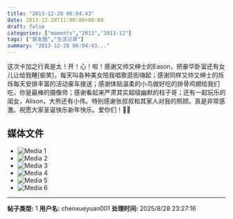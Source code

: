```yaml
---
title: "2013-12-28 06:04:43"
date: 2013-12-28T11:00:00+08:00
draft: false
categories: ["moments","2013","2013-12"]
tags: ["朋友圈","生活记录"]
summary: "2013-12-28 06:04:43..."
---
```


这次卡加之行真是太！开！心！啦！感谢又帅又绅士的Eason，把豪华卧室还有女儿让给我睡[偷笑]，每天叫各种美女陪我唱歌逛街嗨起；感谢同样又帅又绅士的烁烁每天安排丰富的活动豪车接送；感谢体贴温柔的小鸟做好吃的排骨鸡翅给我们吃，你是最棒的摄像师；感谢看起来严肃其实超级幽默的柱子哥；还有一起玩乐的闺女，Alison，大熊还有小伟。特别感谢张叔叔和其家人对我的照顾。真是非常感激。祝愿大家圣诞快乐新年快乐。爱你们！！

## 媒体文件

- ![Media 1](/Moments/photos/2013-12-28/201312280604430.jpg)
- ![Media 2](/Moments/photos/2013-12-28/201312280604431.jpg)
- ![Media 3](/Moments/photos/2013-12-28/201312280604432.jpg)
- ![Media 4](/Moments/photos/2013-12-28/201312280604433.jpg)
- ![Media 5](/Moments/photos/2013-12-28/201312280604434.jpg)
- ![Media 6](/Moments/photos/2013-12-28/201312280604435.jpg)

---

**帖子类型:** 1
**用户名:** chenxueyuan001
**处理时间:** 2025/8/28 23:27:16